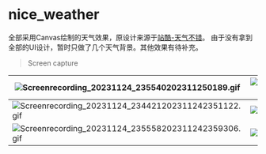 # nice_weather

全部采用Canvas绘制的天气效果，原设计来源于[站酷-天气不错](https://www.zcool.com.cn/work/ZMjMzMDE5MDQ=.html)。
由于没有拿到全部的UI设计，暂时只做了几个天气背景。其他效果有待补充。

 
> Screen capture

|![Screenrecording_20231124_235540202311250189.gif](https://p3-juejin.byteimg.com/tos-cn-i-k3u1fbpfcp/f1453e3e1bd84c929343cf9be2c3df65~tplv-k3u1fbpfcp-jj-mark:0:0:0:0:q75.image#?w=324&h=720&s=373640&e=gif&f=26&b=002b51)|![Screenrecording_20231124_234421202311242347541.gif](https://p6-juejin.byteimg.com/tos-cn-i-k3u1fbpfcp/41823d46ec424dcfb9ec7f4167dba523~tplv-k3u1fbpfcp-jj-mark:0:0:0:0:q75.image#?w=324&h=720&s=599545&e=gif&f=71&b=368fe9)|
| - | - |
|![Screenrecording_20231124_234421202311242351122.gif](https://p1-juejin.byteimg.com/tos-cn-i-k3u1fbpfcp/c12003a8ba6c427bb56dcb68af29bcb9~tplv-k3u1fbpfcp-jj-mark:0:0:0:0:q75.image#?w=324&h=720&s=343802&e=gif&f=46&b=242a2d) |![Screenrecording_20231124_2355162023112500277.gif](https://p3-juejin.byteimg.com/tos-cn-i-k3u1fbpfcp/459019aa3517467bad2d2c0e49fb7296~tplv-k3u1fbpfcp-jj-mark:0:0:0:0:q75.image#?w=324&h=720&s=660971&e=gif&f=51&b=002b51) |
|![Screenrecording_20231124_235558202311242359306.gif](https://p6-juejin.byteimg.com/tos-cn-i-k3u1fbpfcp/38e69d5077b84c24b05962d19f7d4fb0~tplv-k3u1fbpfcp-jj-mark:0:0:0:0:q75.image#?w=324&h=720&s=857034&e=gif&f=95&b=b8a46d) |![Screenrecording_20231124_23561520231125015911.gif](https://p1-juejin.byteimg.com/tos-cn-i-k3u1fbpfcp/59ecfbe35e684f79b57ae902721f076b~tplv-k3u1fbpfcp-jj-mark:0:0:0:0:q75.image#?w=324&h=720&s=444727&e=gif&f=37&b=2e2420) |








